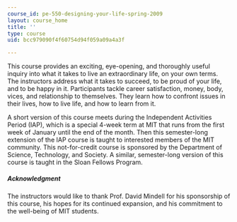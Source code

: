 ```yaml
---
course_id: pe-550-designing-your-life-spring-2009
layout: course_home
title: ''
type: course
uid: bcc979090f4f60754d94f059a09a4a3f

---
```

This course provides an exciting, eye-opening, and thoroughly useful inquiry into what it takes to live an extraordinary life, on your own terms. The instructors address what it takes to succeed, to be proud of your life, and to be happy in it. Participants tackle career satisfaction, money, body, vices, and relationship to themselves. They learn how to confront issues in their lives, how to live life, and how to learn from it.

A short version of this course meets during the Independent Activities Period (IAP), which is a special 4-week term at MIT that runs from the first week of January until the end of the month. Then this semester-long extension of the IAP course is taught to interested members of the MIT community. This not-for-credit course is sponsored by the Department of Science, Technology, and Society. A similar, semester-long version of this course is taught in the Sloan Fellows Program.

##### Acknowledgment

The instructors would like to thank Prof. David Mindell for his sponsorship of this course, his hopes for its continued expansion, and his commitment to the well-being of MIT students.
